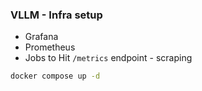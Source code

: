 ### VLLM - Infra setup

- Grafana
- Prometheus
- Jobs to Hit `/metrics` endpoint - scraping


```sh
docker compose up -d
```
